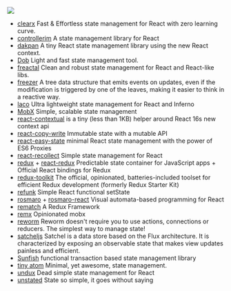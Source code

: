 ![](https://cdn.rawgit.com/sindresorhus/awesome/d7305f38d29fed78fa85652e3a63e154dd8e8829/media/badge.svg)

* [clearx](https://github.com/Autodesk/clearx) Fast & Effortless state management for React with zero learning curve.
* [controllerim](https://github.com/Niryo/controllerim/) A state management library for React
* [dakpan](https://github.com/houfio/dakpan) A tiny React state management library using the new React context.
* [Dob](https://github.com/dobjs/dob) Light and fast state management tool.
* [freactal](https://github.com/FormidableLabs/freactal) Clean and robust state management for React and React-like libs.
* [freezer](https://github.com/arqex/freezer) A tree data structure that emits events on updates, even if the modification is triggered by one of the leaves, making it easier to think in a reactive way.
* [laco](https://github.com/deamme/laco) Ultra lightweight state management for React and Inferno
* [MobX](https://mobx.js.org/) Simple, scalable state management
* [react-contextual](https://github.com/drcmda/react-contextual) is a tiny (less than 1KB) helper around React 16s new context api
* [react-copy-write](https://github.com/aweary/react-copy-write) Immutable state with a mutable API
* [react-easy-state](https://github.com/solkimicreb/react-easy-state) minimal React state management with the power of ES6 Proxies
* [react-recollect](https://github.com/davidgilbertson/react-recollect) Simple state management for React
* [redux](https://github.com/reactjs/redux/) +  [react-redux](https://github.com/reactjs/react-redux) Predictable state container for JavaScript apps + Official React bindings for Redux
* [redux-toolkit](https://github.com/reduxjs/redux-toolkit) The official, opinionated, batteries-included toolset for efficient Redux development (formerly Redux Starter Kit)
* [refunk](https://github.com/jxnblk/refunk) Simple React functional setState
* [rosmaro](https://rosmaro.js.org) + [rosmaro-react](https://github.com/lukaszmakuch/rosmaro-react) Visual automata-based programming for React
* [rematch](https://github.com/rematch/rematch) A Redux Framework
* [remx](https://github.com/wix/remx) Opinionated mobx
* [reworm](https://github.com/pedronauck/reworm) Reworm doesn't require you to use actions, connections or reducers. The simplest way to manage state!
* [satcheljs](https://github.com/Microsoft/satcheljs) Satchel is a data store based on the Flux architecture. It is characterized by exposing an observable state that makes view updates painless and efficient.
* [Sunfish](https://github.com/tzilist/Sunfish) functional transaction based state management library
* [tiny atom](https://github.com/QubitProducts/tiny-atom) Minimal, yet awesome, state management.
* [undux](https://github.com/bcherny/undux) Dead simple state management for React
* [unstated](https://github.com/jamiebuilds/unstated) State so simple, it goes without saying
